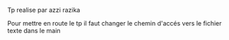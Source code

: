 Tp realise par azzi razika

Pour mettre en route le tp il faut changer le chemin d'accés vers le fichier texte dans le main
